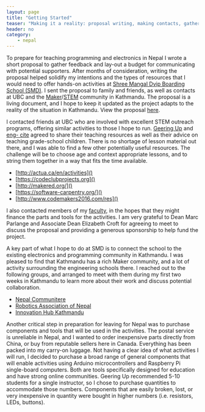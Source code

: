 ```yaml
---
layout: page
title: "Getting Started"
teaser: "Making it a reality: proposal writing, making contacts, gathering resources."
header: no
category:
    - nepal
---
```


To prepare for teaching programming and electronics in Nepal I wrote a short proposal to gather feedback and lay-out a budget for communicating with potential supporters. After months of consideration, writing the proposal helped solidify my intentions and the types of resources that I would need to offer hands-on activities at [Shree Mangal Dvip Boarding School (SMD)](https://www.himalayanchildren.org/). I sent the proposal to family and friends, as well as contacts at UBC and the [Maker](https://en.wikipedia.org/wiki/Maker_culture)/[STEM](https://en.wikipedia.org/wiki/Science,_technology,_engineering,_and_mathematics) community in Kathmandu. The proposal is a living document, and I hope to keep it updated as the project adapts to the reality of the situation in Kathmandu. View the proposal [here][proposal].

I contacted friends at UBC who are involved with excellent STEM outreach programs, offering similar activities to those I hope to run. [Geering Up](http://www.geeringup.apsc.ubc.ca/about/) and [eng- cite](http://engcite.engineering.ubc.ca/) agreed to share their teaching resources as well as their advice on teaching grade-school children. There is no shortage of lesson material out there, and I was able to find a few other potentially useful resources. The challenge will be to choose age and context appropriate lessons, and to string them together in a way that fits the time available.

*	[http://actua.ca/en/activities]()
*	[https://codeclubprojects.org]()
*	[http://makered.org/]()
*	[https://software-carpentry.org/]()
*	[http://www.codemakers2016.com/res]()

I also contacted members of my [faculty](https://apsc.ubc.ca/), in the hopes that they might finance the parts and tools for the activities. I am very grateful to Dean Marc Parlange and Associate Dean Elizabeth Croft for agreeing to meet to discuss the proposal and providing a generous sponsorship to help fund the project.

A key part of what I hope to do at SMD is to connect the school to the existing electronics and programming community in Kathmandu. I was pleased to find that Kathmandu has a rich Maker community, and a lot of activity surrounding the engineering schools there. I reached out to the following groups, and arranged to meet with them during my first two weeks in Kathmandu to learn more about their work and discuss potential collaboration.

*	[Nepal Communitere](https://www.facebook.com/NepalCommunitere/)
*	[Robotics Association of Nepal](https://www.facebook.com/nepal.ran)
*	[Innovation Hub Kathmandu](http://fncci.org/innovation-hub-159.html)

Another critical step in preparation for leaving for Nepal was to purchase components and tools that will be used in the activities. The postal service is unreliable in Nepal, and I wanted to order inexpensive parts directly from China, or buy from reputable sellers here in Canada. Everything has been packed into my carry-on luggage. Not having a clear idea of what activities I will run, I decided to purchase a broad range of general components that will enable activities using Arduino microcontrollers and Raspberry Pi single-board computers. Both are tools specifically designed for education and have strong online communities. Geering Up recommended 5-10 students for a single instructor, so I chose to purchase quantities to accommodate those numbers. Components that are easily broken, lost, or very inexpensive in quantity were bought in higher numbers (i.e. resistors, LEDs, buttons).

[proposal]: /files/nepalproposal.pdf